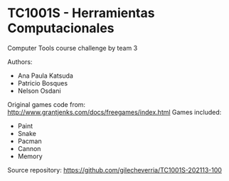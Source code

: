 # TC1001S - Herramientas Computacionales
Computer Tools course challenge by team 3

Authors: 
- Ana Paula Katsuda 
- Patricio Bosques
- Nelson Osdani

Original games code from: http://www.grantjenks.com/docs/freegames/index.html
Games included:
- Paint
- Snake
- Pacman
- Cannon
- Memory

Source repository: https://github.com/gilecheverria/TC1001S-202113-100
